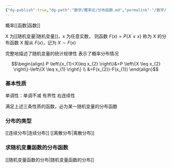 ```yaml
---
{"dg-publish":true,"dg-path":"数学/概率论/分布函数.md","permalink":"/数学/概率论/分布函数/","noteIcon":"","created":"2024-04-16T13:01:27.337+08:00","updated":"2024-04-25T10:23:21.743+08:00"}
---
```


概率[[函数\|函数]]

X 为[[随机变量\|随机变量]]，x 为任意实数，
则函数 $F(x)=P\{X\leq x\}$ 称为 X 的分布函数
X 服从 $F(x)$，记为 $X\sim F(x)$

完整地描述了随机变量的统计规律性
表示了概率分布情况

$$\begin{align}
P \left\{x_{1}<X\leq x_{2} \right\}&=P \left\{X \leq x_{2} \right\}-\left\{X \leq x_{1} \right\} \\
&=F(x_{2})-F(x_{1})
\end{align}$$
### 基本性质

单调性：单调不减
有界性
右连续性

满足上述三条性质的函数，必为某一随机变量的分布函数
### 分布的类型
[[连续分布\|连续分布]]
[[离散分布\|离散分布]]
### 求随机变量函数的分布函数
[[随机变量函数的分布\|随机变量函数的分布]]



